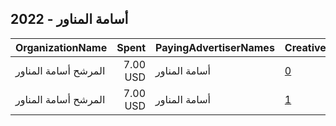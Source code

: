 ## 2022 - أسامة المناور 
|OrganizationName|Spent|PayingAdvertiserNames|CreativeUrls|Impressions|Genders|AgeBrackets|CountryCodes|BillingAddresses|CandidateBallotInformation|
|:---|---:|:---|:---|---:|:---|:---|:---|:---|:---|
|المرشح أسامة المناور|7.00 USD|أسامة المناور|[0](https://www.snap.com/political-ads/asset/685f5ff57a1254867ca7052ddfc08e47b46743d01a6280d982c67970c127ddeb?mediaType=mp4)|11,084|||kuwait|KW||
|المرشح أسامة المناور|7.00 USD|أسامة المناور|[1](https://www.snap.com/political-ads/asset/685f5ff57a1254867ca7052ddfc08e47b46743d01a6280d982c67970c127ddeb?mediaType=mp4)|11,950|||kuwait|KW||
